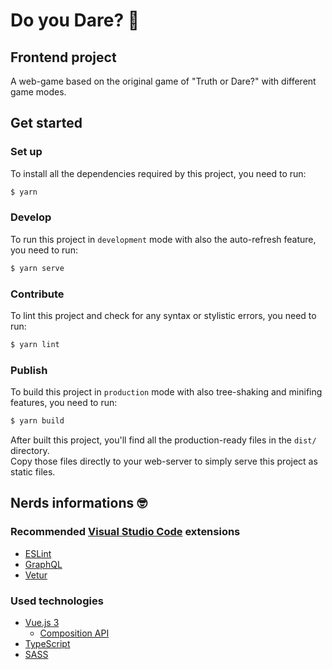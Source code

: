 # Do you Dare? 🎴
## Frontend project

A web-game based on the original game of "Truth or Dare?" with different game modes.

## Get started

### Set up

To install all the dependencies required by this project, you need to run:

```bash
$ yarn
```

### Develop

To run this project in `development` mode with also the auto-refresh feature, you need to run:

```bash
$ yarn serve
```

### Contribute

To lint this project and check for any syntax or stylistic errors, you need to run:

```bash
$ yarn lint
```

### Publish

To build this project in `production` mode with also tree-shaking and minifing features, you need to run:

```bash
$ yarn build
```

After built this project, you'll find all the production-ready files in the `dist/` directory.  
Copy those files directly to your web-server to simply serve this project as static files.

## Nerds informations 🤓

### Recommended [Visual Studio Code](https://code.visualstudio.com/) extensions

- [ESLint](https://marketplace.visualstudio.com/items?itemName=dbaeumer.vscode-eslint)
- [GraphQL](https://marketplace.visualstudio.com/items?itemName=GraphQL.vscode-graphql)
- [Vetur](https://marketplace.visualstudio.com/items?itemName=octref.vetur)

### Used technologies

- [Vue.js 3](https://v3.vuejs.org/guide/introduction.html)
    - [Composition API](https://v3.vuejs.org/guide/composition-api-introduction.html)
- [TypeScript](https://www.typescriptlang.org/docs/handbook/intro.html)
- [SASS](https://sass-lang.com/guide)
